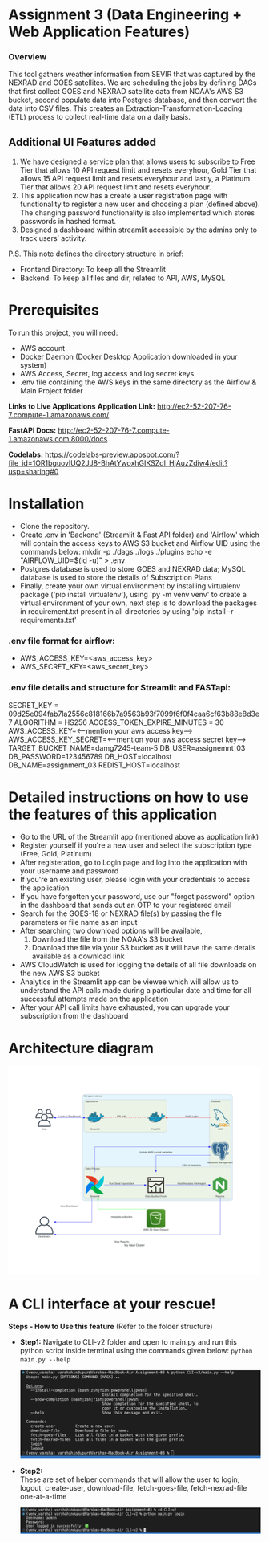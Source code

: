 # Assignment 3 (Data Engineering + Web Application Features)


### Overview
This tool gathers weather information from SEVIR that was captured by the NEXRAD and GOES satellites. We are scheduling the jobs by defining DAGs that first collect GOES and NEXRAD satellite data from NOAA's AWS S3 bucket, second populate data into Postgres database, and then convert the data into CSV files. This creates an Extraction-Transformation-Loading (ETL) process to collect real-time data on a daily basis.


## Additional UI Features added
1. We have designed a service plan that allows users to subscribe to Free Tier that allows 10 API request limit and resets everyhour, Gold Tier that allows 15 API request limit and resets everyhour and lastly, a Platinum TIer that allows 20 API request limit and resets everyhour.
2. This application now has a create a user registration page with functionality to register a new user and choosing a plan (defined above). The changing password functionality is also implemented which stores passwords in hashed format.
3. Designed a dashboard within streamlit accessible by the admins only to track users’ activity.


P.S. This note defines the directory structure in brief:
- Frontend Directory: To keep all the Streamlit
- Backend: To keep all files and dir, related to API, AWS, MySQL


# Prerequisites
To run this project, you will need:


- AWS account
- Docker Daemon (Docker Desktop Application downloaded in your system)
- AWS Access, Secret, log access and log secret keys
- .env file containing the AWS keys in the same directory as the Airflow & Main Project folder


**Links to Live Applications**
**Application Link:** http://ec2-52-207-76-7.compute-1.amazonaws.com/

**FastAPI Docs:** http://ec2-52-207-76-7.compute-1.amazonaws.com:8000/docs

**Codelabs:** https://codelabs-preview.appspot.com/?file_id=1OR1bguovlUQ2JJ8-BhAtYwoxhGIKSZdl_HjAuzZdiw4/edit?usp=sharing#0



# Installation


- Clone the repository.
- Create .env in 'Backend' (Streamlit & Fast API folder) and 'Airflow' which will contain the access keys to AWS S3 bucket and Airflow UID using the commands below:
  mkdir -p ./dags ./logs ./plugins
  echo -e "AIRFLOW_UID=$(id -u)" > .env
- Postgres database is used to store GOES and NEXRAD data; MySQL database is used to store the details of Subscription Plans
- Finally, create your own virtual environment by installing virtualenv package ('pip install virtualenv'), using 'py -m venv venv' to create a virtual environment of your own, next step is to download the packages in requirement.txt present in all directories by using 'pip install -r requirements.txt'


### .env file format for airflow:
- AWS_ACCESS_KEY=<aws_access_key>
- AWS_SECRET_KEY=<aws_secret_key>


### .env file details and structure for Streamlit and FASTapi:
SECRET_KEY = 09d25e094fab7la2556c818166b7a9563b93f7099f6f0f4caa6cf63b88e8d3e7
ALGORITHM = HS256
ACCESS_TOKEN_EXPIRE_MINUTES = 30
AWS_ACCESS_KEY=<--mention your aws access key-->
AWS_ACCESS_KEY_SECRET=<--mention your aws access secret key-->
TARGET_BUCKET_NAME=damg7245-team-5
DB_USER=assignemnt_03
DB_PASSWORD=123456789
DB_HOST=localhost
DB_NAME=assignment_03
REDIST_HOST=localhost


# Detailed instructions on how to use the features of this application


- Go to the URL of the Streamlit app (mentioned above as application link)
- Register yourself if you're a new user and select the subscription type (Free, Gold, Platinum)
- After registeration, go to Login page and log into the application with your username and password
- If you're an existing user, please login with your credentials to access the application
- If you have forgotten your password, use our "forgot password" option in the dashboard that sends out an OTP to your registered email
- Search for the GOES-18 or NEXRAD file(s) by passing the file parameters or file name as an input
- After searching two download options will be available,
    1) Download the file from the NOAA's S3 bucket
    2) Download the file via your S3 bucket as it will have the same details available as a download link
- AWS CloudWatch is used for logging the details of all file downloads on the new AWS S3 bucket
- Analytics in the Streamlit app can be viewee which will allow us to understand the API calls made during a particular date and time for all successful attempts made on the application
- After your API call limits have exhausted, you can upgrade your subscription from the dashboard

# Architecture diagram
<img src="Arch_Diag/flow-diag.png">

# A CLI interface at your rescue!
**Steps - How to Use this feature**
(Refer to the folder structure)
- **Step1:** Navigate to CLI-v2 folder and open to main.py and run this python script inside terminal using the commands given below:
  `python main.py --help`
  
  <img src="screenshots/cli_help.png">

- **Step2:**    
  These are set of helper commands that will allow the user to login, logout, create-user, download-file, fetch-goes-file, fetch-nexrad-file one-at-a-time
  
  <img src="screenshots/cli_login.png">
